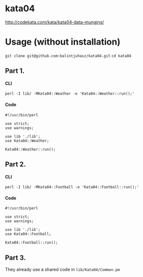 # kata04
http://codekata.com/kata/kata04-data-munging/

# Usage (without installation)

`git clone git@github.com:balintjuhasz/kata04.git`
`cd kata04`

## Part 1.
#### CLI
`perl -I lib/ -MKata04::Weather -e 'Kata04::Weather::run();'`

#### Code
```
#!/usr/bin/perl

use strict;
use warnings;

use lib './lib';
use Kata04::Weather;

Kata04::Weather::run();
```

## Part 2.
#### CLI
`perl -I lib/ -MKata04::Football -e 'Kata04::Football::run();'`

#### Code
```
#!/usr/bin/perl

use strict;
use warnings;

use lib './lib';
use Kata04::Football;

Kata04::Football::run();
```

## Part 3.
They already use a shared code in `lib/Kata04/Common.pm`
